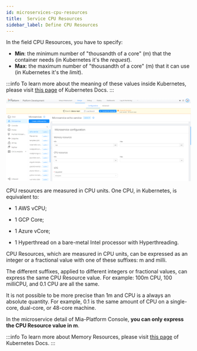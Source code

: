 ```yaml
---
id: microservices-cpu-resources
title:  Service CPU Resources
sidebar_label: Define CPU Resources
---
```

In the field CPU Resources, you have to specify:

* **Min**: the minimum number of "thousandth of a core" (m) that the container needs (in Kubernetes it's the *request*).
* **Max**: the maximum number of "thousandth of a core" (m) that it can use (in Kubernetes it's the *limit*).

:::info
To learn more about the meaning of these values inside Kubernetes, please visit [this page](https://kubernetes.io/docs/concepts/configuration/manage-resources-containers/) of Kubernetes Docs.
:::

![memory-resources](img/memory-resources.png)

CPU resources are measured in CPU units. One CPU, in Kubernetes, is equivalent to:

* 1 AWS vCPU;

* 1 GCP Core;

* 1 Azure vCore;

* 1 Hyperthread on a bare-metal Intel processor with Hyperthreading.

CPU Resources, which are measured in CPU units, can be expressed as an integer or a fractional value with one of these suffixes: m and milli.

The different suffixes, applied to different integers or fractional values, can express the same CPU Resource value. For example: 100m CPU, 100 milliCPU, and 0.1 CPU are all the same.

It is not possible to be more precise than 1m and CPU is a always an absolute quantity. For example, 0.1 is the same amount of CPU on a single-core, dual-core, or 48-core machine.

In the microservice detail of Mia-Platform Console, **you can only express the CPU Resource value in m**.

:::info
To learn more about Memory Resources, please visit [this page](https://kubernetes.io/docs/tasks/configure-pod-container/assign-cpu-resource/#cpu-units) of Kubernetes Docs.
:::
